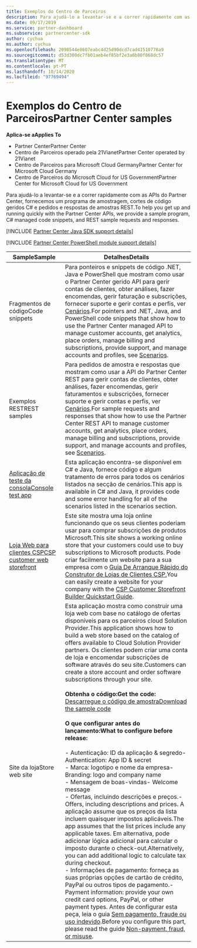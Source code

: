 ```yaml
---
title: Exemplos do Centro de Parceiros
description: Para ajudá-lo a levantar-se e a correr rapidamente com as APIs do Partner Center, fornecemos um programa de amostragem, cortes de código geridos C\ e pedidos e respostas de amostras REST.
ms.date: 09/17/2019
ms.service: partner-dashboard
ms.subservice: partnercenter-sdk
author: cychua
ms.author: cychua
ms.openlocfilehash: 2098544e8607eabc4d25d90dcd7cad41510778a9
ms.sourcegitcommit: d53d300dc7fb01aeb4ef85bf2e3a6b80f868dc57
ms.translationtype: MT
ms.contentlocale: pt-PT
ms.lasthandoff: 10/14/2020
ms.locfileid: "97769494"
---
```

# <a name="partner-center-samples"></a><span data-ttu-id="2dbaa-103">Exemplos do Centro de Parceiros</span><span class="sxs-lookup"><span data-stu-id="2dbaa-103">Partner Center samples</span></span>

<span data-ttu-id="2dbaa-104">**Aplica-se a**</span><span class="sxs-lookup"><span data-stu-id="2dbaa-104">**Applies To**</span></span>

- <span data-ttu-id="2dbaa-105">Partner Center</span><span class="sxs-lookup"><span data-stu-id="2dbaa-105">Partner Center</span></span>
- <span data-ttu-id="2dbaa-106">Centro de Parceiros operado pela 21Vianet</span><span class="sxs-lookup"><span data-stu-id="2dbaa-106">Partner Center operated by 21Vianet</span></span>
- <span data-ttu-id="2dbaa-107">Centro de Parceiros para Microsoft Cloud Germany</span><span class="sxs-lookup"><span data-stu-id="2dbaa-107">Partner Center for Microsoft Cloud Germany</span></span>
- <span data-ttu-id="2dbaa-108">Centro de Parceiros do Microsoft Cloud for US Government</span><span class="sxs-lookup"><span data-stu-id="2dbaa-108">Partner Center for Microsoft Cloud for US Government</span></span>

<span data-ttu-id="2dbaa-109">Para ajudá-lo a levantar-se e a correr rapidamente com as APIs do Partner Center, fornecemos um programa de amostragem, cortes de código geridos C# e pedidos e respostas de amostras REST.</span><span class="sxs-lookup"><span data-stu-id="2dbaa-109">To help you get up and running quickly with the Partner Center APIs, we provide a sample program, C# managed code snippets, and REST sample requests and responses.</span></span>

[!INCLUDE [Partner Center Java SDK support details](../includes/java-sdk-support.md)]

[!INCLUDE [Partner Center PowerShell module support details](../includes/powershell-module-support.md)]

| <span data-ttu-id="2dbaa-110">Sample</span><span class="sxs-lookup"><span data-stu-id="2dbaa-110">Sample</span></span>                                                        | <span data-ttu-id="2dbaa-111">Detalhes</span><span class="sxs-lookup"><span data-stu-id="2dbaa-111">Details</span></span>                                             |
|---------------------------------------------------------------|-----------------------------------------------------|
| <span data-ttu-id="2dbaa-112">Fragmentos de código</span><span class="sxs-lookup"><span data-stu-id="2dbaa-112">Code snippets</span></span>                                                 | <span data-ttu-id="2dbaa-113">Para ponteiros e snippets de código .NET, Java e PowerShell que mostram como usar o Partner Center gerido API para gerir contas de clientes, obter análises, fazer encomendas, gerir faturação e subscrições, fornecer suporte e gerir contas e perfis, ver [Cenários](scenarios.md).</span><span class="sxs-lookup"><span data-stu-id="2dbaa-113">For pointers and .NET, Java, and PowerShell code snippets that show how to use the Partner Center managed API to manage customer accounts, get analytics, place orders, manage billing and subscriptions, provide support, and manage accounts and profiles, see [Scenarios](scenarios.md).</span></span>                                                                          |
| <span data-ttu-id="2dbaa-114">Exemplos REST</span><span class="sxs-lookup"><span data-stu-id="2dbaa-114">REST samples</span></span>                                                  | <span data-ttu-id="2dbaa-115">Para pedidos de amostra e respostas que mostram como usar a API do Partner Center REST para gerir contas de clientes, obter análises, fazer encomendas, gerir faturamentos e subscrições, fornecer suporte e gerir contas e perfis, ver [Cenários](scenarios.md).</span><span class="sxs-lookup"><span data-stu-id="2dbaa-115">For sample requests and responses that show how to use the Partner Center REST API to manage customer accounts, get analytics, place orders, manage billing and subscriptions, provide support, and manage accounts and profiles, see [Scenarios](scenarios.md).</span></span>                                                                                                       |
| [<span data-ttu-id="2dbaa-116">Aplicação de teste da consola</span><span class="sxs-lookup"><span data-stu-id="2dbaa-116">Console test app</span></span>](console-test-app.md)                       | <span data-ttu-id="2dbaa-117">Esta aplicação encontra-se disponível em C# e Java, fornece código e algum tratamento de erros para todos os cenários listados na secção de cenários.</span><span class="sxs-lookup"><span data-stu-id="2dbaa-117">This app is available in C# and Java, it provides code and some error handling for all of the scenarios listed in the scenarios section.</span></span>                                                                        |
| [<span data-ttu-id="2dbaa-118">Loja Web para clientes CSP</span><span class="sxs-lookup"><span data-stu-id="2dbaa-118">CSP customer web storefront</span></span>](csp-customer-web-storefront.md) | <span data-ttu-id="2dbaa-119">Este site mostra uma loja online funcionando que os seus clientes poderiam usar para comprar subscrições de produtos Microsoft.</span><span class="sxs-lookup"><span data-stu-id="2dbaa-119">This site shows a working online store that your customers could use to buy subscriptions to Microsoft products.</span></span> <span data-ttu-id="2dbaa-120">Pode criar facilmente um website para a sua empresa com o [Guia De Arranque Rápido do Construtor de Lojas de Clientes CSP.](csp-customer-storefront-builder-quick-start-guide-.md)</span><span class="sxs-lookup"><span data-stu-id="2dbaa-120">You can easily create a website for your company with the [CSP Customer Storefront Builder Quickstart Guide](csp-customer-storefront-builder-quick-start-guide-.md).</span></span>                                                              |
| <span data-ttu-id="2dbaa-121">Site da loja</span><span class="sxs-lookup"><span data-stu-id="2dbaa-121">Store web site</span></span>                                                | <span data-ttu-id="2dbaa-122">Esta aplicação mostra como construir uma loja web com base no catálogo de ofertas disponíveis para os parceiros cloud Solution Provider.</span><span class="sxs-lookup"><span data-stu-id="2dbaa-122">This application shows how to build a web store based on the catalog of offers available to Cloud Solution Provider partners.</span></span> <span data-ttu-id="2dbaa-123">Os clientes podem criar uma conta de loja e encomendar subscrições de software através do seu site.</span><span class="sxs-lookup"><span data-stu-id="2dbaa-123">Customers can create a store account and order software subscriptions through your site.</span></span><br/><br/>                  <span data-ttu-id="2dbaa-124">**Obtenha o código:**</span><span class="sxs-lookup"><span data-stu-id="2dbaa-124">**Get the code:**</span></span><br/> [<span data-ttu-id="2dbaa-125">Descarregue o código de amostra</span><span class="sxs-lookup"><span data-stu-id="2dbaa-125">Download the sample code</span></span>](https://go.microsoft.com/fwlink/p/?LinkId=746683)<br/><br/>                                            <span data-ttu-id="2dbaa-126">**O que configurar antes do lançamento:**</span><span class="sxs-lookup"><span data-stu-id="2dbaa-126">**What to configure before release:**</span></span><br/><br/> <span data-ttu-id="2dbaa-127">- Autenticação: ID da aplicação & segredo</span><span class="sxs-lookup"><span data-stu-id="2dbaa-127">- Authentication: App ID & secret</span></span><br/> <span data-ttu-id="2dbaa-128">- Marca: logotipo e nome da empresa</span><span class="sxs-lookup"><span data-stu-id="2dbaa-128">- Branding: logo and company name</span></span><br/> <span data-ttu-id="2dbaa-129">- Mensagem de boas-vindas</span><span class="sxs-lookup"><span data-stu-id="2dbaa-129">- Welcome message</span></span><br/> <span data-ttu-id="2dbaa-130">- Ofertas, incluindo descrições e preços.</span><span class="sxs-lookup"><span data-stu-id="2dbaa-130">- Offers, including descriptions and prices.</span></span> <span data-ttu-id="2dbaa-131">A aplicação assume que os preços da lista incluem quaisquer impostos aplicáveis.</span><span class="sxs-lookup"><span data-stu-id="2dbaa-131">The app assumes that the list prices include any applicable taxes.</span></span> <span data-ttu-id="2dbaa-132">Em alternativa, pode adicionar lógica adicional para calcular o imposto durante o check-out.</span><span class="sxs-lookup"><span data-stu-id="2dbaa-132">Alternatively, you can add additional logic to calculate tax during checkout.</span></span><br/> <span data-ttu-id="2dbaa-133">- Informações de pagamento: forneça as suas próprias opções de cartão de crédito, PayPal ou outros tipos de pagamento.</span><span class="sxs-lookup"><span data-stu-id="2dbaa-133">- Payment information: provide your own credit card options, PayPal, or other payment types.</span></span> <span data-ttu-id="2dbaa-134">Antes de configurar esta peça, leia o guia [Sem pagamento, fraude ou uso indevido](/partner-center/non-payment-fraud-misuse).</span><span class="sxs-lookup"><span data-stu-id="2dbaa-134">Before you configure this part, please read the guide [Non-payment, fraud, or misuse](/partner-center/non-payment-fraud-misuse).</span></span> |